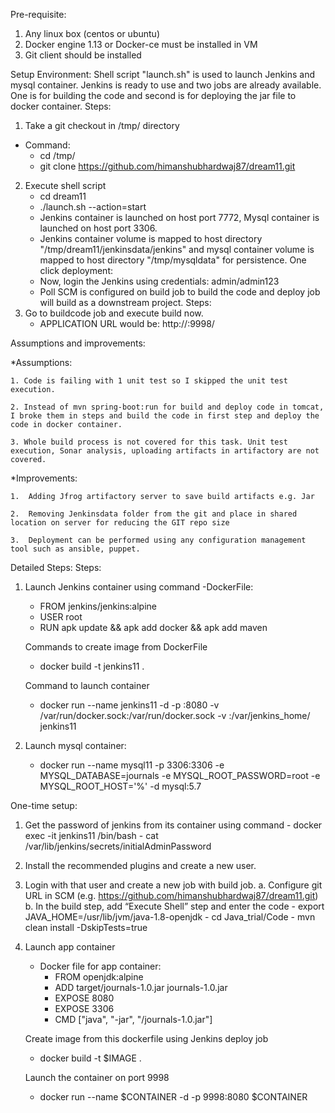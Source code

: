 Pre-requisite:
  1. Any linux box (centos or ubuntu)
  2. Docker engine 1.13 or Docker-ce must be installed in VM
  3. Git client should be installed

Setup Environment:
  Shell script "launch.sh" is used to launch Jenkins and mysql container. Jenkins is ready to use and two jobs are already available.
  One is for building the code and second is for deploying the jar file to docker container.
Steps:
  1. Take a git checkout in /tmp/ directory
   - Command:
      - cd /tmp/
      - git clone https://github.com/himanshubhardwaj87/dream11.git
  2. Execute shell script
      - cd dream11
      - ./launch.sh --action=start
     - Jenkins container is launched on host port 7772, Mysql container is launched on host port 3306.
     - Jenkins container volume is mapped to host directory "/tmp/dream11/jenkinsdata/jenkins" and mysql container volume is mapped
     to host directory "/tmp/mysqldata" for persistence. 
 One click deployment:
     - Now, login the Jenkins using credentials: admin/admin123
     - Poll SCM is configured on build job to build the code and deploy job will build as a downstream project. 
 Steps:
   1. Go to buildcode job and execute build now.
      - APPLICATION URL would be: http://<HOST IP>:9998/

Assumptions and improvements:

  *Assumptions:
  
    1. Code is failing with 1 unit test so I skipped the unit test execution.
    
    2. Instead of mvn spring-boot:run for build and deploy code in tomcat, I broke them in steps and build the code in first step and deploy the code in docker container.
    
    3. Whole build process is not covered for this task. Unit test execution, Sonar analysis, uploading artifacts in artifactory are not covered. 
    
  *Improvements:
  
    1.	Adding Jfrog artifactory server to save build artifacts e.g. Jar
    
    2.	Removing Jenkinsdata folder from the git and place in shared location on server for reducing the GIT repo size
    
    3.	Deployment can be performed using any configuration management tool such as ansible, puppet.


Detailed Steps:
Steps:
  1. Launch Jenkins container using command
      -DockerFile: 
       - FROM jenkins/jenkins:alpine
       - USER root
       - RUN apk update && apk add docker && apk add maven

     Commands to create image from DockerFile
       - docker build -t jenkins11 .

     Command to launch container
       - docker run --name jenkins11 -d -p <HostPort>:8080 -v /var/run/docker.sock:/var/run/docker.sock -v <PathofHostMachine>:/var/jenkins_home/ jenkins11

  2. Launch mysql container:
       - docker run --name mysql11 -p 3306:3306 -e MYSQL_DATABASE=journals -e MYSQL_ROOT_PASSWORD=root -e MYSQL_ROOT_HOST='%' -d mysql:5.7


One-time setup:
  1.	Get the password of jenkins from its container using command
       - docker exec -it jenkins11 /bin/bash
       - cat /var/lib/jenkins/secrets/initialAdminPassword
  2.	Install the recommended plugins and create a new user.
  3.	Login with that user and create a new job with build job.
      a.	Configure git URL in SCM (e.g. https://github.com/himanshubhardwaj87/dream11.git)
      b.	In the build step, add “Execute Shell” step and enter the code
            - export JAVA_HOME=/usr/lib/jvm/java-1.8-openjdk
            - cd Java_trial/Code
            - mvn clean install -DskipTests=true
  4. Launch app container
      - Docker file for app container:
         - FROM openjdk:alpine
         - ADD  target/journals-1.0.jar journals-1.0.jar
         - EXPOSE 8080
         - EXPOSE 3306
         - CMD ["java", "-jar", "/journals-1.0.jar"]
      
     Create image from this dockerfile using Jenkins deploy job
       - docker build -t $IMAGE .
     
     Launch the container on port 9998
        - docker run --name $CONTAINER -d -p 9998:8080 $CONTAINER
